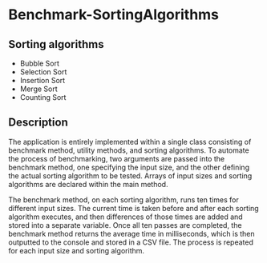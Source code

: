 # Benchmark-SortingAlgorithms

## Sorting algorithms
- Bubble Sort
- Selection Sort
- Insertion Sort
- Merge Sort
- Counting Sort

## Description
The application is entirely implemented within a single class consisting of benchmark method, utility methods, and sorting algorithms. To automate the process of benchmarking, two arguments are passed into the benchmark method, one specifying the input size, and the other defining the actual sorting algorithm to be tested. Arrays of input sizes and sorting algorithms are declared within the main method.

The benchmark method, on each sorting algorithm, runs ten times for different input sizes. The current time is taken before and after each sorting algorithm executes, and then differences of those times are added and stored into a separate variable. Once all ten passes are completed, the benchmark method returns the average time in milliseconds, which is then outputted to the console and stored in a CSV file. The process is repeated for each input size and sorting algorithm.
